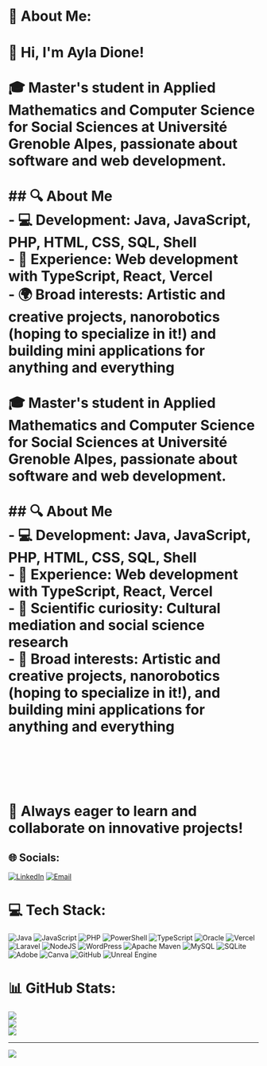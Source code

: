 # 💫 About Me:
# 👋 Hi, I'm Ayla Dione!<br><br>🎓 **Master's student in Applied Mathematics and Computer Science for Social Sciences** at Université Grenoble Alpes, passionate about software and web development.<br><br>## 🔍 About Me<br>- 💻 **Development**: Java, JavaScript, PHP, HTML, CSS, SQL, Shell<br>- 🚀 **Experience**: Web development with TypeScript, React, Vercel<br>- 🌍 **Broad interests**: Artistic and creative projects, nanorobotics (hoping to specialize in it!) and building mini applications for anything and everything <br><br>🎓 **Master's student in Applied Mathematics and Computer Science for Social Sciences** at Université Grenoble Alpes, passionate about software and web development.<br><br>## 🔍 About Me<br>- 💻 **Development**: Java, JavaScript, PHP, HTML, CSS, SQL, Shell<br>- 🚀 **Experience**: Web development with TypeScript, React, Vercel<br>- 🔬 **Scientific curiosity**: Cultural mediation and social science research<br>- 🎨 **Broad interests**: Artistic and creative projects, nanorobotics (hoping to specialize in it!), and building mini applications for anything and everything<br><br><br><br><br>🚀 Always eager to learn and collaborate on innovative projects!<br>


## 🌐 Socials:
[![LinkedIn](https://img.shields.io/badge/LinkedIn-%230077B5.svg?logo=linkedin&logoColor=white)](https://www.linkedin.com/in/ayla-dione) 
[![Email](https://img.shields.io/badge/Email-D14836?logo=gmail&logoColor=white)](mailto:aylashdione@gmail.com)
 

# 💻 Tech Stack:
![Java](https://img.shields.io/badge/java-%23ED8B00.svg?style=for-the-badge&logo=openjdk&logoColor=white) ![JavaScript](https://img.shields.io/badge/javascript-%23323330.svg?style=for-the-badge&logo=javascript&logoColor=%23F7DF1E) ![PHP](https://img.shields.io/badge/php-%23777BB4.svg?style=for-the-badge&logo=php&logoColor=white) ![PowerShell](https://img.shields.io/badge/PowerShell-%235391FE.svg?style=for-the-badge&logo=powershell&logoColor=white) ![TypeScript](https://img.shields.io/badge/typescript-%23007ACC.svg?style=for-the-badge&logo=typescript&logoColor=white) ![Oracle](https://img.shields.io/badge/Oracle-F80000?style=for-the-badge&logo=oracle&logoColor=white) ![Vercel](https://img.shields.io/badge/vercel-%23000000.svg?style=for-the-badge&logo=vercel&logoColor=white) ![Laravel](https://img.shields.io/badge/laravel-%23FF2D20.svg?style=for-the-badge&logo=laravel&logoColor=white) ![NodeJS](https://img.shields.io/badge/node.js-6DA55F?style=for-the-badge&logo=node.js&logoColor=white) ![WordPress](https://img.shields.io/badge/WordPress-%23117AC9.svg?style=for-the-badge&logo=WordPress&logoColor=white) ![Apache Maven](https://img.shields.io/badge/Apache%20Maven-C71A36?style=for-the-badge&logo=Apache%20Maven&logoColor=white) ![MySQL](https://img.shields.io/badge/mysql-4479A1.svg?style=for-the-badge&logo=mysql&logoColor=white) ![SQLite](https://img.shields.io/badge/sqlite-%2307405e.svg?style=for-the-badge&logo=sqlite&logoColor=white) ![Adobe](https://img.shields.io/badge/adobe-%23FF0000.svg?style=for-the-badge&logo=adobe&logoColor=white) ![Canva](https://img.shields.io/badge/Canva-%2300C4CC.svg?style=for-the-badge&logo=Canva&logoColor=white) ![GitHub](https://img.shields.io/badge/github-%23121011.svg?style=for-the-badge&logo=github&logoColor=white) ![Unreal Engine](https://img.shields.io/badge/unrealengine-%23313131.svg?style=for-the-badge&logo=unrealengine&logoColor=white)
# 📊 GitHub Stats:
![](https://github-readme-stats.vercel.app/api?username=ayladne&theme=merko&hide_border=false&include_all_commits=false&count_private=false)<br/>
![](https://nirzak-streak-stats.vercel.app/?user=ayladne&theme=merko&hide_border=false)<br/>
![](https://github-readme-stats.vercel.app/api/top-langs/?username=ayladne&theme=merko&hide_border=false&include_all_commits=false&count_private=false&layout=compact)

---
[![](https://visitcount.itsvg.in/api?id=ayladne&icon=0&color=0)](https://visitcount.itsvg.in)

<!-- Proudly created with GPRM ( https://gprm.itsvg.in ) -->
